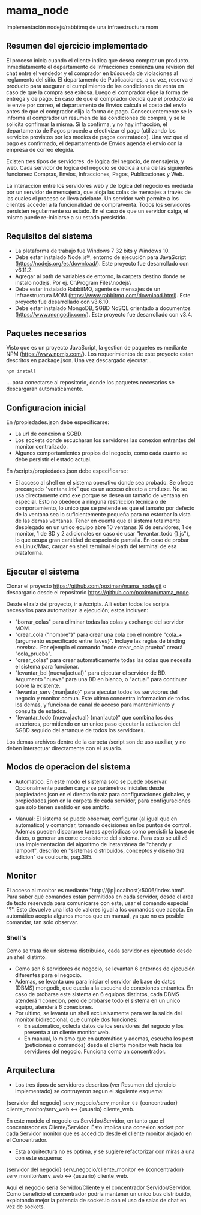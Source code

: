 # mama_node
Implementación nodejs/rabbitmq de una infraestructura mom

## Resumen del ejercicio implementado
El proceso inicia cuando el cliente indica que desea comprar un producto. Inmediatamente el departamento de Infracciones comienza una revisión del chat entre el vendedor y el comprador en búsqueda de violaciones al reglamento del sitio. El departamento de Publicaciones, a su vez, reserva el producto para asegurar el cumplimiento de las condiciones de venta en caso de que la compra sea exitosa. Luego el comprador elige la forma de entrega y de pago. En caso de que el comprador decida que el producto se le envíe por correo, el departamento de Envíos calcula el costo del envío antes de que el comprador elija la forma de pago. Consecuentemente se le informa al comprador un resumen de las condiciones de compra, y se le solicita confirmar la misma. Si la confirma, y no hay infracción, el departamento de Pagos procede a efectivizar el pago (utilizando los servicios provistos por los medios de pagos contratados). Una vez que el pago es confirmado, el departamento de Envíos agenda el envío con la empresa de correo elegida.

Existen tres tipos de servidores: de lógica del negocio, de mensajería, y web. Cada servidor de lógica del negocio se dedica a una de las siguientes funciones: Compras, Envíos, Infracciones, Pagos, Publicaciones y Web.

La interacción entre los servidores web y de lógica del negocio es mediada por un servidor de mensajería, que aloja las colas de mensajes a través de las cuales el proceso se lleva adelante. Un servidor web permite a los clientes acceder a la funcionalidad de compra/venta.
Todos los servidores persisten regularmente su estado. En el caso de que un servidor caiga, el mismo puede re-iniciarse a su estado persistido.

## Requisitos del sistema
* La plataforma de trabajo fue Windows 7 32 bits y Windows 10.
* Debe estar instalado Node.js®, entorno de ejecución para JavaScript (https://nodejs.org/es/download/). Este proyecto fue desarrollado con v6.11.2.
* Agregar al path de variables de entorno, la carpeta destino donde se instalo nodejs. Por ej. C:\Program Files\nodejs\
* Debe estar instalado RabbitMQ, agente de mensajes de un infraestructura MOM (https://www.rabbitmq.com/download.html). Este proyecto fue desarrollado con v3.6.10.
* Debe estar instalado MongoDB, SGBD NoSQL orientado a documentos (https://www.mongodb.com/). Este proyecto fue desarrollado con v3.4.

## Paquetes necesarios
Visto que es un proyecto JavaScript, la gestion de paquetes es mediante NPM (https://www.npmjs.com/).
Los requerimientos de este proyecto estan descritos en package.json. Una vez descargado ejecutar...
```
npm install
```
... para conectarse al repositorio, donde los paquetes necesarios se descargaran automaticamente.

## Configuracion inicial
En /propiedades.json debe especificarse:
* La url de conexion a SGBD.
* Los sockets donde escucharan los servidores las conexion entrantes del monitor centralizado.
* Algunos comportamientos propios del negocio, como cada cuanto se debe persistir el estado actual.

En /scripts/propiedades.json debe especificarse:
* El acceso al shell en el sistema operativo donde sea probado. Se ofrece precargado "ventana.lnk" que es un acceso directo a cmd.exe. No se usa directamente cmd.exe porque se desea un tamaño de ventana en especial. Esto no obedece a ninguna restriccion tecnica o de comportamiento, lo unico que se pretende es que el tamaño por defecto de la ventana sea lo suficientemente pequeña para no estorbar la vista de las demas ventanas. Tener en cuenta que el sistema totalmente desplegado en un unico equipo abre 10 ventanas (6 de servidores, 1 de monitor, 1 de BD y 2 adicionales en caso de usar "levantar_todo {}.js"), lo que ocupa gran cantidad de espacio de pantalla.
En caso de probar en Linux/Mac, cargar en shell.terminal el path del terminal de esa plataforma.

## Ejecutar el sistema
Clonar el proyecto https://github.com/poximan/mama_node.git o descargarlo desde el repositorio https://github.com/poximan/mama_node.

Desde el raíz del proyecto, ir a /scripts. Alli estan todos los scripts necesarios para automatizar la ejecución; estos incluyen:
* "borrar_colas" para eliminar todas las colas y exchange del servidor MOM.
* "crear_cola {"nombre"}" para crear una cola con el nombre "cola_+{argumento especificado entre llaves}". Incluye las reglas de binding *.nombre.*.
Por ejemplo el comando "node crear_cola prueba" creará "cola_prueba".
* "crear_colas" para crear automaticamente todas las colas que necesita el sistema para funcionar.
* "levantar_bd {nueva|actual}" para ejecutar el servidor de BD. Argumento "nueva" para una BD en blanco, o "actual" para continuar sobre la existente.
* "levantar_serv {man|auto}" para ejecutar todos los servidores del negocio y monitor comun. Este ultimo concentra informacion de todos los demas, y funciona de canal de acceso para mantenimiento y consulta de estados.
* "levantar_todo {nueva|actual} {man|auto}" que combina los dos anteriores, permitiendo en un unico paso ejecutar la activacion del SGBD seguido del arranque de todos los servidores.

Los demas archivos dentro de la carpeta /script son de uso auxiliar, y no deben interactuar directamente con el usuario.

## Modos de operacion del sistema
* Automatico: En este modo el sistema solo se puede observar.
Opcionalmente pueden cargarse parámetros iniciales desde propiedades.json en el directorio raíz para configuraciones globales, y propiedades.json en la carpeta de cada servidor, para configuraciones que solo tienen sentido en ese ambito.

* Manual: El sistema se puede observar, configurar (al igual que en automático) y comandar, tomando decisiones en los puntos de control.
Ademas pueden dispararse tareas aperiódicas como persistir la base de datos, o generar un corte consistente del sistema. Para esto se utilizó una implementación del algoritmo de instantánea de "chandy y lamport", descrito en "sistemas distribuidos, conceptos y diseño 3ra edicion" de coulouris, pag.385.

## Monitor
El acceso al monitor es mediante "http://{ip|localhost}:5006/index.html".
Para saber qué comandos están permitidos en cada servidor, desde el area de texto reservada para comunicarse con este, usar el comando especial "?". Esto devuelve una lista de valores igual a los comandos que acepta.
En automático acepta algunos menos que en manual, ya que no es posible comandar, tan solo observar.

### Shell's
Como se trata de un sistema distribuido, cada servidor es ejecutado desde un shell distinto.
* Como son 6 servidores de negocio, se levantan 6 entornos de ejecución diferentes para el negocio.
* Ademas, se levanta uno para iniciar el servidor de base de datos (DBMS) mongodb, que queda a la escucha de conexiones entrantes. En caso de probarse este sistema en 6 equipos distintos, cada DBMS atenderá 1 conexion, pero de probarse todo el sistema en un unico equipo, atenderá 6 conexiones.
* Por ultimo, se levanta un shell exclusivamente para ver la salida del monitor bidireccional, que cumple dos funciones:
  * En automático, colecta datos de los servidores del negocio y los presenta a un cliente monitor web.
  * En manual, lo mismo que en automático y ademas, escucha los post (peticiones o comandos) desde el cliente monitor web hacia los servidores del negocio. Funciona como un concentrador.

## Arquitectura
* Los tres tipos de servidores descritos (ver Resumen del ejercicio implementado) se contruyeron segun el siguiente esquema:

{servidor del negocio} serv_negocio/serv_monitor <-> {concentrador} cliente_monitor/serv_web <-> {usuario} cliente_web.

En este modelo el negocio es Servidor/Servidor, en tanto que el concentrador es Cliente/Servidor. Esto implica una conexion socket por cada Servidor monitor que es accedido desde el cliente monitor alojado en el Concentrador.

* Esta arquitectura no es optima, y se sugiere refactorizar con miras a una con este esquema:

{servidor del negocio} serv_negocio/cliente_monitor <-> {concentrador} serv_monitor/serv_web <-> {usuario} cliente_web.

Aqui el negocio seria Servidor/Cliente y el concentrador Servidor/Servidor. Como beneficio el concentrador podría mantener un unico bus distribuido, explotando mejor la potencia de socket.io con el uso de salas de chat en vez de sockets.

